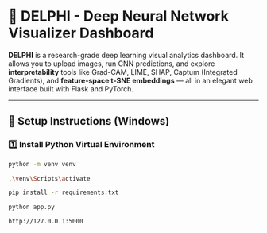 # 🧠 DELPHI - Deep Neural Network Visualizer Dashboard

**DELPHI** is a research-grade deep learning visual analytics dashboard. It allows you to upload images, run CNN predictions, and explore **interpretability** tools like Grad-CAM, LIME, SHAP, Captum (Integrated Gradients), and **feature-space t-SNE embeddings** — all in an elegant web interface built with Flask and PyTorch.

---

## 🚀 Setup Instructions (Windows)

### 1️⃣ Install Python Virtual Environment

```bash
python -m venv venv

.\venv\Scripts\activate

pip install -r requirements.txt

python app.py

http://127.0.0.1:5000
